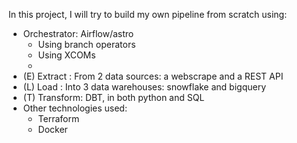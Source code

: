 In this project, I will try to build my own pipeline from scratch using:


* Orchestrator: Airflow/astro
    * Using branch operators
    * Using XCOMs
    * 
* (E) Extract : From 2 data sources: a webscrape and a REST API
* (L) Load : Into 3 data warehouses: snowflake and bigquery
* (T) Transform: DBT, in both python and SQL
* Other technologies used:
    * Terraform
    * Docker